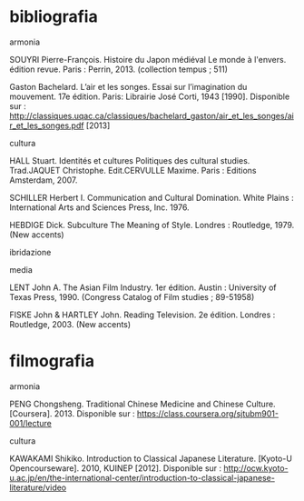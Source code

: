 bibliografia
============
armonia


SOUYRI Pierre-François. Histoire du Japon médiéval Le monde à l'envers. édition revue. Paris : Perrin, 2013. (collection tempus ; 511)

Gaston Bachelard. L’air et les songes. Essai sur l’imagination du mouvement. 17e édition. Paris: Librairie José Corti, 1943 [1990]. Disponible sur : http://classiques.uqac.ca/classiques/bachelard_gaston/air_et_les_songes/air_et_les_songes.pdf [2013]


cultura

HALL Stuart. Identités et cultures Politiques des cultural studies. Trad.JAQUET Christophe. Edit.CERVULLE Maxime. Paris : Editions Amsterdam, 2007.

SCHILLER Herbert I. Communication and Cultural Domination. White Plains : International Arts and Sciences Press, Inc. 1976.

HEBDIGE Dick. Subculture The Meaning of Style. Londres : Routledge, 1979. (New accents)


ibridazione



media

LENT John A. The Asian Film Industry. 1er édition. Austin : University of Texas Press, 1990. (Congress Catalog of Film studies ; 89-51958)

FISKE John & HARTLEY John. Reading Television. 2e édition. Londres : Routledge, 2003. (New accents)



filmografia
============
armonia

PENG Chongsheng. Traditional Chinese Medicine and Chinese Culture. [Coursera]. 2013. Disponible sur : https://class.coursera.org/sjtubm901-001/lecture


cultura

KAWAKAMI Shikiko. Introduction to Classical Japanese Literature. [Kyoto-U Opencourseware]. 2010, KUINEP [2012]. Disponible sur : http://ocw.kyoto-u.ac.jp/en/the-international-center/introduction-to-classical-japanese-literature/video
